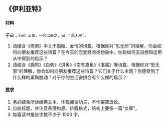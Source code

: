 ## 《伊利亚特》  
#### 材料  
子曰：`《诗》三百，一言以蔽之，曰：‘思无邪’。`
1. 请结合《周南》中关于婚姻、爱情的诗篇，根据你对“思无邪”的理解，你会如何向朋友推荐这些诗篇？在今天的恋爱经验或想象中，你将如何去设想和运用从中得到的启示？
2. 请结合《鹿鸣》《白驹》《淇奥》《南有嘉鱼》《湛露》等诗篇，根据你对“思无邪”的理解，你会如何向朋友推荐这些诗篇？它们关于什么主题？你感受到了什么样的熏陶触动？对于你的生活安排会有什么样的启示？
#### 要求  
1. 务必结合所读经典文本、体现阅读功夫，不作架空泛论。  
2. 自拟标题，并注意条理构思、排版格式，结构上要像一篇“文章”。  
3. 每篇读书报告字数不少于 1500 字。  